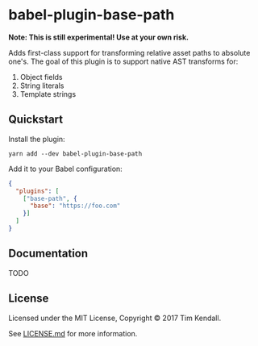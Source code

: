 # babel-plugin-base-path

**Note: This is still experimental! Use at your own risk.**

Adds first-class support for transforming relative asset paths to absolute one's. The goal of this plugin is to support native AST transforms for:

1. Object fields
2. String literals
3. Template strings

## Quickstart

Install the plugin:

`yarn add --dev babel-plugin-base-path`

Add it to your Babel configuration:

```json
{
  "plugins": [
    ["base-path", {
      "base": "https://foo.com"
    }]
  ]
}
```

## Documentation

TODO

## License

Licensed under the MIT License, Copyright © 2017 Tim Kendall.

See [LICENSE.md](./LICENSE.md) for more information.
